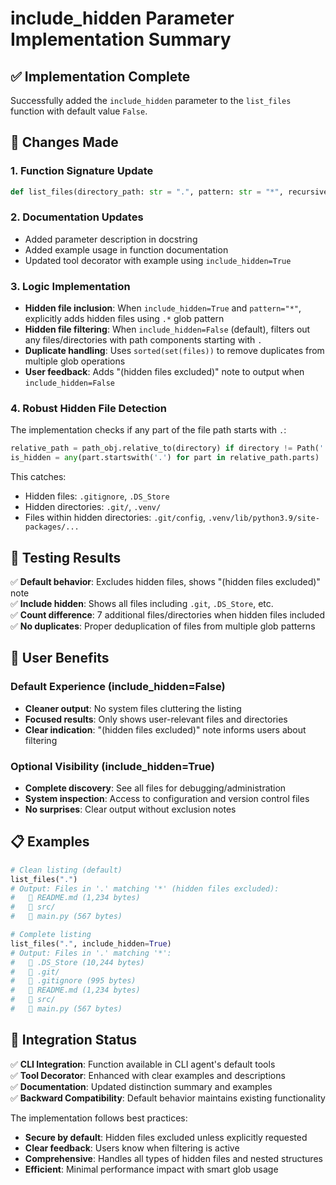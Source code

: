 # include_hidden Parameter Implementation Summary

## ✅ Implementation Complete

Successfully added the `include_hidden` parameter to the `list_files` function with default value `False`.

## 🔧 Changes Made

### 1. Function Signature Update
```python
def list_files(directory_path: str = ".", pattern: str = "*", recursive: bool = False, include_hidden: bool = False) -> str:
```

### 2. Documentation Updates
- Added parameter description in docstring
- Added example usage in function documentation  
- Updated tool decorator with example using `include_hidden=True`

### 3. Logic Implementation
- **Hidden file inclusion**: When `include_hidden=True` and `pattern="*"`, explicitly adds hidden files using `.*` glob pattern
- **Hidden file filtering**: When `include_hidden=False` (default), filters out any files/directories with path components starting with `.`
- **Duplicate handling**: Uses `sorted(set(files))` to remove duplicates from multiple glob operations
- **User feedback**: Adds "(hidden files excluded)" note to output when `include_hidden=False`

### 4. Robust Hidden File Detection
The implementation checks if any part of the file path starts with `.`:
```python
relative_path = path_obj.relative_to(directory) if directory != Path('.') else path_obj
is_hidden = any(part.startswith('.') for part in relative_path.parts)
```

This catches:
- Hidden files: `.gitignore`, `.DS_Store`
- Hidden directories: `.git/`, `.venv/`  
- Files within hidden directories: `.git/config`, `.venv/lib/python3.9/site-packages/...`

## 🧪 Testing Results

✅ **Default behavior**: Excludes hidden files, shows "(hidden files excluded)" note  
✅ **Include hidden**: Shows all files including `.git`, `.DS_Store`, etc.  
✅ **Count difference**: 7 additional files/directories when hidden files included  
✅ **No duplicates**: Proper deduplication of files from multiple glob patterns  

## 🎯 User Benefits

### Default Experience (include_hidden=False)
- **Cleaner output**: No system files cluttering the listing
- **Focused results**: Only shows user-relevant files and directories  
- **Clear indication**: "(hidden files excluded)" note informs users about filtering

### Optional Visibility (include_hidden=True)
- **Complete discovery**: See all files for debugging/administration
- **System inspection**: Access to configuration and version control files
- **No surprises**: Clear output without exclusion notes

## 📋 Examples

```python
# Clean listing (default)
list_files(".")
# Output: Files in '.' matching '*' (hidden files excluded):
#   📄 README.md (1,234 bytes)
#   📁 src/
#   📄 main.py (567 bytes)

# Complete listing  
list_files(".", include_hidden=True)
# Output: Files in '.' matching '*':
#   📄 .DS_Store (10,244 bytes)
#   📁 .git/
#   📄 .gitignore (995 bytes)
#   📄 README.md (1,234 bytes)
#   📁 src/
#   📄 main.py (567 bytes)
```

## 🔄 Integration Status

✅ **CLI Integration**: Function available in CLI agent's default tools  
✅ **Tool Decorator**: Enhanced with clear examples and descriptions  
✅ **Documentation**: Updated distinction summary and examples  
✅ **Backward Compatibility**: Default behavior maintains existing functionality  

The implementation follows best practices:
- **Secure by default**: Hidden files excluded unless explicitly requested
- **Clear feedback**: Users know when filtering is active
- **Comprehensive**: Handles all types of hidden files and nested structures
- **Efficient**: Minimal performance impact with smart glob usage
